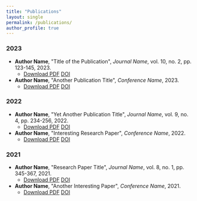 ```yaml
---
title: "Publications"
layout: single
permalink: /publications/
author_profile: true
---
```


### 2023
- **Author Name**, "Title of the Publication", *Journal Name*, vol. 10, no. 2, pp. 123-145, 2023.
  - [Download PDF](#) [DOI](https://doi.org/10.1234/example2)
- **Author Name**, "Another Publication Title", *Conference Name*, 2023.
  - [Download PDF](#) [DOI](https://doi.org/10.1234/example2)

### 2022
- **Author Name**, "Yet Another Publication Title", *Journal Name*, vol. 9, no. 4, pp. 234-256, 2022.
  - [Download PDF](#) [DOI](https://doi.org/10.1234/example3)
- **Author Name**, "Interesting Research Paper", *Conference Name*, 2022.
  - [Download PDF](#) [DOI](https://doi.org/10.1234/example3)

### 2021
- **Author Name**, "Research Paper Title", *Journal Name*, vol. 8, no. 1, pp. 345-367, 2021.
  - [Download PDF](#) [DOI](https://doi.org/10.1234/example3)
- **Author Name**, "Another Interesting Paper", *Conference Name*, 2021.
  - [Download PDF](#) [DOI](https://doi.org/10.1234/example3)
